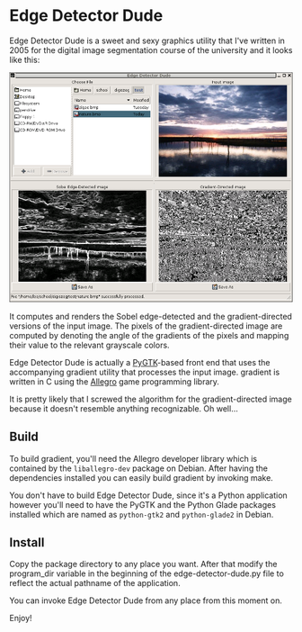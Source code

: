 Edge Detector Dude
==================

Edge Detector Dude is a sweet and sexy graphics utility that I've written in 2005 for the digital image segmentation course of the university and it looks like this:

![screenshot](screenshot.png)

It computes and renders the Sobel edge-detected and the gradient-directed versions of the input image.  The pixels of the gradient-directed image are computed by denoting the angle of the gradients of the pixels and mapping their value to the relevant grayscale colors.

Edge Detector Dude is actually a [PyGTK](http://pygtk.org/)-based front end that uses the accompanying gradient utility that processes the input image.  gradient is written in C using the [Allegro](http://alleg.sourceforge.net/) game programming library.

It is pretty likely that I screwed the algorithm for the gradient-directed image because it doesn't resemble anything recognizable.  Oh well...

Build
-----

To build gradient, you'll need the Allegro developer library which is contained by the `liballegro-dev` package on Debian.  After having the dependencies installed you can easily build gradient by invoking make.

You don't have to build Edge Detector Dude, since it's a Python application however you'll need to have the PyGTK and the Python Glade packages installed which are named as `python-gtk2` and `python-glade2` in Debian.

Install
-------

Copy the package directory to any place you want.  After that modify the program_dir variable in the beginning of the edge-detector-dude.py file to reflect the actual pathname of the application.

You can invoke Edge Detector Dude from any place from this moment on.

Enjoy!
